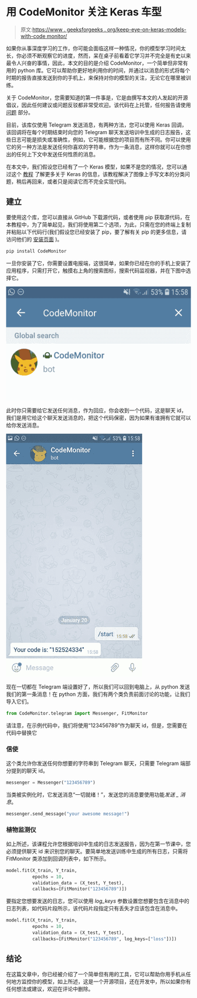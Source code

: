 # 用 CodeMonitor 关注 Keras 车型

> 原文:[https://www . geeksforgeeks . org/keep-eye-on-keras-models-with-code monitor/](https://www.geeksforgeeks.org/keeping-the-eye-on-keras-models-with-codemonitor/)

如果你从事深度学习的工作，你可能会面临这样一种情况，你的模型学习时间太长，你必须不断观察它的进度，然而，呆在桌子前看着它学习并不完全是有史以来最令人兴奋的事情，因此，本文的目的是介绍 CodeMonitor，一个简单但非常有用的 python 库。它可以帮助你更好地利用你的时间，并通过以消息的形式将每个时期的报告直接发送到你的手机上，来保持对你的模型的关注，无论它在哪里被训练。

关于 CodeMonitor，您需要知道的第一件事是，它是由撰写本文的人发起的开源倡议，因此任何建议或问题反驳都非常受欢迎。该代码在[](https://github.com/Lucasfrota/CodeMonitor)上托管，任何报告请使用 [问题](https://github.com/Lucasfrota/CodeMonitor/issues) 部分。

目前，该库仅使用 Telegram 发送消息，有两种方法，您可以使用 Keras 回调，该回调将在每个时期结束时向您的 Telegram 聊天发送培训中生成的日志报告，这些日志可能是损失或准确性，例如，它可能根据您的项目而有所不同。你可以使用它的另一种方法是发送任何你喜欢的字符串，作为一条消息，这样你就可以在你想出的任何上下文中发送任何性质的消息。

在本文中，我们假设您已经有了一个 Keras 模型，如果不是您的情况，您可以通过这个 [教程](https://elitedatascience.com/keras-tutorial-deep-learning-in-python) 了解更多关于 Keras 的信息，该教程解决了图像上手写文本的分类问题，稍后再回来，或者只是阅读它而不完全实现代码。

## 建立

要使用这个库，您可以直接从 GitHub 下载源代码，或者使用 pip 获取源代码，在本教程中，为了简单起见，我们将使用第二个选项，为此，只需在您的终端上复制并粘贴以下代码行(我们假设您已经安装了 pip，要了解有关 pip 的更多信息，请访问他们的 [安装页面](https://pip.pypa.io/en/stable/installing/) )。

```py
pip install CodeMonitor
```

一旦你安装了它，你需要设置电报端，这很简单，如果你已经在你的手机上安装了应用程序，只需打开它，触摸右上角的搜索图标，搜索代码监视器，并在下图中选择它。

![](img/f78a266ab967035f0e95788a4eaddc4b.png)

此时你只需要给它发送任何消息，作为回应，你会收到一个代码，这是聊天 id，我们是用它给这个聊天发送消息的，把这个代码保密，因为如果有谁拥有它就可以给你发送消息。

![](img/746c4c3c597498bef0c717caef9b43d5.png)

现在一切都在 Telegram 端设置好了，所以我们可以回到电脑上，从 python 发送我们的第一条消息！在 python 方面，我们有两个类负责前面讨论的功能，让我们导入它们。

```py
from CodeMonitor.telegram import Messenger, FitMonitor
```

请注意，在示例代码中，我们将使用“123456789”作为聊天 id，但是，您需要在代码中替换它

### **信使**

这个类允许你发送任何你想要的字符串到 Telegram 聊天，只需要 Telegram 端部分提到的聊天 id。

```py
messenger = Messenger("123456789")
```

当类被实例化时，它发送消息“一切就绪！”，发送您的消息要使用功能*发送 _ 消息*。

```py
messenger.send_message("your awesome message!")
```

### 植物监测仪

如上所述，该课程允许您根据培训中生成的日志发送报告，因为在第一节课中，您必须提供聊天 id 来识别您的聊天。要简单地发送训练中生成的所有日志，只需将 FitMonitor 类添加到回调列表中，如下所示。

```py
model.fit(X_train, Y_train,          
          epochs = 10,
          validation_data = (X_test, Y_test), 
          callbacks=[FitMonitor("123456789")])
```

要指定您想要发送的日志，您可以使用 *log_keys* 参数设置您想要包含在消息中的日志列表，如代码片段所示，该代码片段指定只有丢失才应该包含在消息中。

```py
model.fit(X_train, Y_train,          
          epochs = 10,
          validation_data = (X_test, Y_test), 
          callbacks=[FitMonitor("123456789", log_keys=["loss"])])
```

## 结论

在这篇文章中，你已经被介绍了一个简单但有用的工具，它可以帮助你用手机从任何地方监控你的模型，如上所述，这是一个开源项目，还在开发中，所以如果你有任何想法或建议，欢迎在评论中删除。